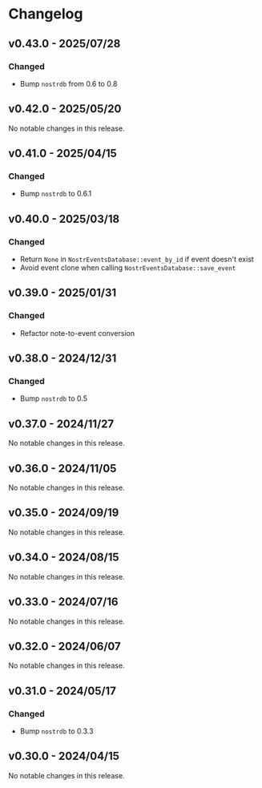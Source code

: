 # Changelog

<!-- All notable changes to this project will be documented in this file. -->

<!-- The format is based on [Keep a Changelog](https://keepachangelog.com/en/1.1.0/), -->
<!-- and this project adheres to [Semantic Versioning](https://semver.org/spec/v2.0.0.html). -->

<!-- Template

## Unreleased

### Breaking changes

### Changed

### Added

### Fixed

### Removed

### Deprecated

-->

## v0.43.0 - 2025/07/28

### Changed

- Bump `nostrdb` from 0.6 to 0.8

## v0.42.0 - 2025/05/20

No notable changes in this release.

## v0.41.0 - 2025/04/15

### Changed

- Bump `nostrdb` to 0.6.1

## v0.40.0 - 2025/03/18

### Changed

- Return `None` in `NostrEventsDatabase::event_by_id` if event doesn't exist
- Avoid event clone when calling `NostrEventsDatabase::save_event`

## v0.39.0 - 2025/01/31

### Changed

-  Refactor note-to-event conversion

## v0.38.0 - 2024/12/31

### Changed

- Bump `nostrdb` to 0.5

## v0.37.0 - 2024/11/27

No notable changes in this release.

## v0.36.0 - 2024/11/05

No notable changes in this release.

## v0.35.0 - 2024/09/19

No notable changes in this release.

## v0.34.0 - 2024/08/15

No notable changes in this release.

## v0.33.0 - 2024/07/16

No notable changes in this release.

## v0.32.0 - 2024/06/07

No notable changes in this release.

## v0.31.0 - 2024/05/17

### Changed

- Bump `nostrdb` to 0.3.3

## v0.30.0 - 2024/04/15

No notable changes in this release.
